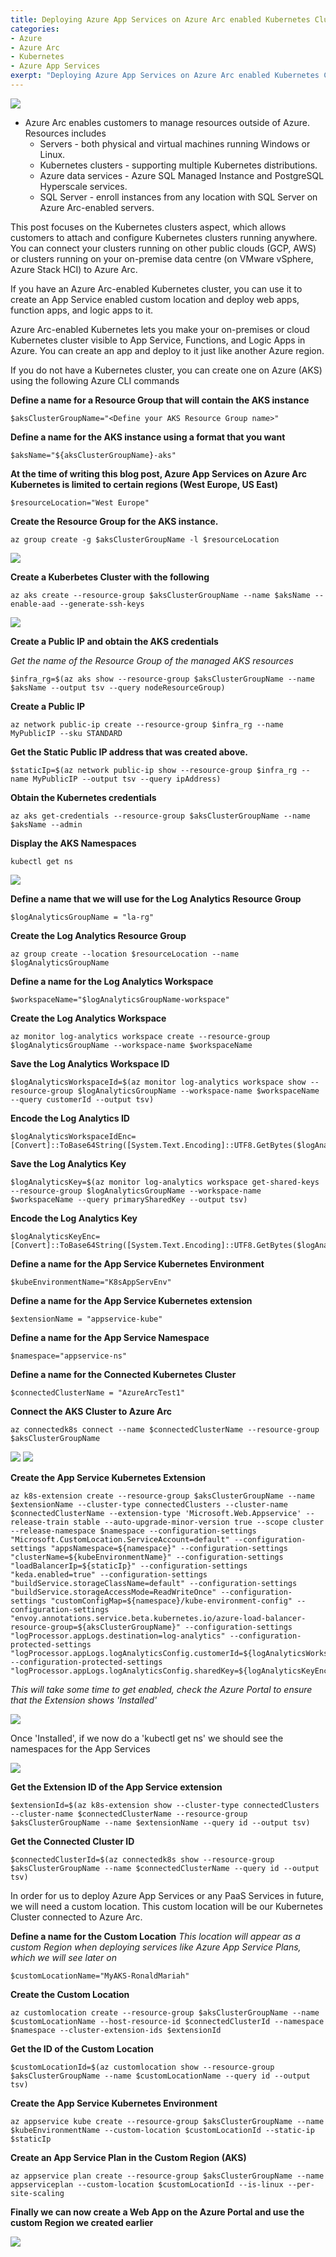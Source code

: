 ```yaml
---
title: Deploying Azure App Services on Azure Arc enabled Kubernetes Clusters
categories:
- Azure
- Azure Arc
- Kubernetes
- Azure App Services
exerpt: "Deploying Azure App Services on Azure Arc enabled Kubernetes Clusters"
---
```


<img src="https://github.com/RonaldMariah/ronaldmariah.github.io/raw/master/assets/azure-arc-kubernetes-app-service/azure-arc-control-plane.png" />

- Azure Arc enables customers to manage resources outside of Azure. Resources includes
    - Servers - both physical and virtual machines running Windows or Linux.
    - Kubernetes clusters - supporting multiple Kubernetes distributions.
    - Azure data services - Azure SQL Managed Instance and PostgreSQL Hyperscale services.
    - SQL Server - enroll instances from any location with SQL Server on Azure Arc-enabled servers.

This post focuses on the Kubernetes clusters aspect, which allows customers to attach and configure Kubernetes clusters running anywhere. You can connect your clusters running on other public clouds (GCP, AWS) or clusters running on your on-premise data centre (on VMware vSphere, Azure Stack HCI) to Azure Arc.

If you have an Azure Arc-enabled Kubernetes cluster, you can use it to create an App Service enabled custom location and deploy web apps, function apps, and logic apps to it.

Azure Arc-enabled Kubernetes lets you make your on-premises or cloud Kubernetes cluster visible to App Service, Functions, and Logic Apps in Azure. You can create an app and deploy to it just like another Azure region.

If you do not have a Kubernetes cluster, you can create one on Azure (AKS) using the following Azure CLI commands

**Define a name for a Resource Group that will contain the AKS instance**

```
$aksClusterGroupName="<Define your AKS Resource Group name>"
```

**Define a name for the AKS instance using a format that you want**

```
$aksName="${aksClusterGroupName}-aks"
```

**At the time of writing this blog post, Azure App Services on Azure Arc Kubernetes is limited to certain regions (West Europe, US East)**

```
$resourceLocation="West Europe"
```

**Create the Resource Group for the AKS instance.**

```
az group create -g $aksClusterGroupName -l $resourceLocation
```

<img src="https://github.com/RonaldMariah/ronaldmariah.github.io/raw/master/assets/azure-arc-kubernetes-app-service/Screenshot 2021-12-01 105418.png" />

**Create a Kuberbetes Cluster with the following**

```
az aks create --resource-group $aksClusterGroupName --name $aksName --enable-aad --generate-ssh-keys
```

<img src="https://github.com/RonaldMariah/ronaldmariah.github.io/raw/master/assets/azure-arc-kubernetes-app-service/Screenshot 2021-12-01 141200.png" />

**Create a Public IP and obtain the AKS credentials**

*Get the name of the Resource Group of the managed AKS resources*

```
$infra_rg=$(az aks show --resource-group $aksClusterGroupName --name $aksName --output tsv --query nodeResourceGroup)
```

**Create a Public IP**

```
az network public-ip create --resource-group $infra_rg --name MyPublicIP --sku STANDARD
```

**Get the Static Public IP address that was created above.**

```
$staticIp=$(az network public-ip show --resource-group $infra_rg --name MyPublicIP --output tsv --query ipAddress)
```

**Obtain the Kubernetes credentials**

```
az aks get-credentials --resource-group $aksClusterGroupName --name $aksName --admin
```

**Display the AKS Namespaces**

```
kubectl get ns
```

<img src="https://github.com/RonaldMariah/ronaldmariah.github.io/raw/master/assets/azure-arc-kubernetes-app-service/Screenshot 2021-12-01 111134.png" />

**Define a name that we will use for the Log Analytics Resource Group**

```
$logAnalyticsGroupName = "la-rg"
```

**Create the Log Analytics Resource Group**

```
az group create --location $resourceLocation --name $logAnalyticsGroupName
```

**Define a name for the Log Analytics Workspace**
```
$workspaceName="$logAnalyticsGroupName-workspace"
```

**Create the Log Analytics Workspace**

```
az monitor log-analytics workspace create --resource-group $logAnalyticsGroupName --workspace-name $workspaceName
```

**Save the Log Analytics Workspace ID**

```
$logAnalyticsWorkspaceId=$(az monitor log-analytics workspace show --resource-group $logAnalyticsGroupName --workspace-name $workspaceName --query customerId --output tsv)
```

**Encode the Log Analytics ID**

```
$logAnalyticsWorkspaceIdEnc=[Convert]::ToBase64String([System.Text.Encoding]::UTF8.GetBytes($logAnalyticsWorkspaceId))
```

**Save the Log Analytics Key**

```
$logAnalyticsKey=$(az monitor log-analytics workspace get-shared-keys --resource-group $logAnalyticsGroupName --workspace-name $workspaceName --query primarySharedKey --output tsv)
```

**Encode the Log Analytics Key**

```
$logAnalyticsKeyEnc=[Convert]::ToBase64String([System.Text.Encoding]::UTF8.GetBytes($logAnalyticsKey))
```

**Define a name for the App Service Kubernetes Environment**

```
$kubeEnvironmentName="K8sAppServEnv"
```

**Define a name for the App Service Kubernetes extension**

```
$extensionName = "appservice-kube"
```

**Define a name for the App Service Namespace**

```
$namespace="appservice-ns"
```

**Define a name for the Connected Kubernetes Cluster**

```
$connectedClusterName = "AzureArcTest1"
```

**Connect the AKS Cluster to Azure Arc**

```
az connectedk8s connect --name $connectedClusterName --resource-group $aksClusterGroupName
```
<img src="https://github.com/RonaldMariah/ronaldmariah.github.io/raw/master/assets/azure-arc-kubernetes-app-service/Screenshot 2021-12-01 141133.png" />

<img src="https://github.com/RonaldMariah/ronaldmariah.github.io/raw/master/assets/azure-arc-kubernetes-app-service/Screenshot 2021-12-01 141112.png" />

**Create the App Service Kubernetes Extension**

```
az k8s-extension create --resource-group $aksClusterGroupName --name $extensionName --cluster-type connectedClusters --cluster-name $connectedClusterName --extension-type 'Microsoft.Web.Appservice' --release-train stable --auto-upgrade-minor-version true --scope cluster --release-namespace $namespace --configuration-settings "Microsoft.CustomLocation.ServiceAccount=default" --configuration-settings "appsNamespace=${namespace}" --configuration-settings "clusterName=${kubeEnvironmentName}" --configuration-settings "loadBalancerIp=${staticIp}" --configuration-settings "keda.enabled=true" --configuration-settings "buildService.storageClassName=default" --configuration-settings "buildService.storageAccessMode=ReadWriteOnce" --configuration-settings "customConfigMap=${namespace}/kube-environment-config" --configuration-settings "envoy.annotations.service.beta.kubernetes.io/azure-load-balancer-resource-group=${aksClusterGroupName}" --configuration-settings "logProcessor.appLogs.destination=log-analytics" --configuration-protected-settings "logProcessor.appLogs.logAnalyticsConfig.customerId=${logAnalyticsWorkspaceIdEnc}" --configuration-protected-settings "logProcessor.appLogs.logAnalyticsConfig.sharedKey=${logAnalyticsKeyEnc}"
```

*This will take some time to get enabled, check the Azure Portal to ensure that the Extension shows 'Installed'*

<img src="https://github.com/RonaldMariah/ronaldmariah.github.io/raw/master/assets/azure-arc-kubernetes-app-service/Screenshot 2021-12-01 143020.png" />

Once 'Installed', if we now do a 'kubectl get ns' we should see the namespaces for the App Services

<img src="https://github.com/RonaldMariah/ronaldmariah.github.io/raw/master/assets/azure-arc-kubernetes-app-service/Screenshot 2021-12-02 091832.png" />

**Get the Extension ID of the App Service extension**

```
$extensionId=$(az k8s-extension show --cluster-type connectedClusters --cluster-name $connectedClusterName --resource-group $aksClusterGroupName --name $extensionName --query id --output tsv)
```

**Get the Connected Cluster ID**

```
$connectedClusterId=$(az connectedk8s show --resource-group $aksClusterGroupName --name $connectedClusterName --query id --output tsv)
```

In order for us to deploy Azure App Services or any PaaS Services in future, we will need a custom location. This custom location will be our Kubernetes Cluster connected to Azure Arc.

**Define a name for the Custom Location**
*This location will appear as a custom Region when deploying services like Azure App Service Plans, which we will see later on*

```
$customLocationName="MyAKS-RonaldMariah"
```

**Create the Custom Location**

```
az customlocation create --resource-group $aksClusterGroupName --name $customLocationName --host-resource-id $connectedClusterId --namespace $namespace --cluster-extension-ids $extensionId
```

**Get the ID of the Custom Location**

```
$customLocationId=$(az customlocation show --resource-group $aksClusterGroupName --name $customLocationName --query id --output tsv)
```

**Create the App Service Kubernetes Environment**

```
az appservice kube create --resource-group $aksClusterGroupName --name $kubeEnvironmentName --custom-location $customLocationId --static-ip $staticIp
```

**Create an App Service Plan in the Custom Region (AKS)**

```
az appservice plan create --resource-group $aksClusterGroupName --name appserviceplan --custom-location $customLocationId --is-linux --per-site-scaling
```

**Finally we can now create a Web App on the Azure Portal and use the custom Region we created earlier**

<img src="https://github.com/RonaldMariah/ronaldmariah.github.io/raw/master/assets/azure-arc-kubernetes-app-service/Screenshot 2021-12-01 145136.png" />